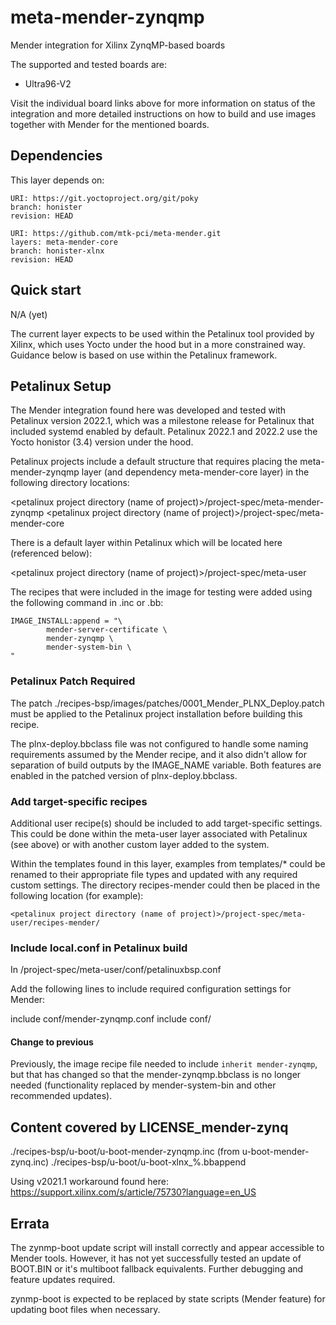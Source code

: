 # meta-mender-zynqmp

Mender integration for Xilinx ZynqMP-based boards

The supported and tested boards are:

 - Ultra96-V2


Visit the individual board links above for more information on status of the
integration and more detailed instructions on how to build and use images
together with Mender for the mentioned boards.

## Dependencies

This layer depends on:

```
URI: https://git.yoctoproject.org/git/poky
branch: honister
revision: HEAD
```

```
URI: https://github.com/mtk-pci/meta-mender.git
layers: meta-mender-core
branch: honister-xlnx
revision: HEAD
```

## Quick start

N/A (yet)

The current layer expects to be used within the Petalinux tool provided by Xilinx, which uses Yocto under the hood but in a more constrained way.  Guidance below is based on use within the Petalinux framework.

## Petalinux Setup

The Mender integration found here was developed and tested with Petalinux version 2022.1, which was a milestone release for Petalinux that included systemd enabled by default.  Petalinux 2022.1 and 2022.2 use the Yocto honistor (3.4) version under the hood.

Petalinux projects include a default structure that requires placing the meta-mender-zynqmp layer (and dependency meta-mender-core layer) in the following directory locations:

<petalinux project directory (name of project)>/project-spec/meta-mender-zynqmp
<petalinux project directory (name of project)>/project-spec/meta-mender-core

There is a default layer within Petalinux which will be located here (referenced below):

<petalinux project directory (name of project)>/project-spec/meta-user

The recipes that were included in the image for testing were added using the following command in <top-level-image-recipe>.inc or <top-level-image-recipe>.bb:

```
IMAGE_INSTALL:append = "\
        mender-server-certificate \
        mender-zynqmp \
        mender-system-bin \
"
```

### Petalinux Patch Required

The patch ./recipes-bsp/images/patches/0001_Mender_PLNX_Deploy.patch must be applied to the Petalinux project installation before building this recipe.

The plnx-deploy.bbclass file was not configured to handle some naming requirements assumed by the Mender recipe, and it also didn't allow for separation of build outputs by the IMAGE_NAME variable.  Both features are enabled in the patched version of plnx-deploy.bbclass.

### Add target-specific recipes

Additional user recipe(s) should be included to add target-specific settings.  This could be done within the meta-user layer associated with Petalinux (see above) or with another custom layer added to the system.

Within the templates found in this layer, examples from templates/* could be renamed to their appropriate file types and updated with any required custom settings.  The directory recipes-mender could then be placed in the following location (for example):

```<petalinux project directory (name of project)>/project-spec/meta-user/recipes-mender/```

### Include local.conf in Petalinux build
In <petalinux project directory>/project-spec/meta-user/conf/petalinuxbsp.conf

Add the following lines to include required configuration settings for Mender:

include conf/mender-zynqmp.conf
include conf/<user layer name for mender-zynqmp-target.conf example>

#### Change to previous

Previously, the image recipe file needed to include `inherit mender-zynqmp`, but that has changed so that the mender-zynqmp.bbclass is no longer needed (functionality replaced by mender-system-bin and other recommended updates).

## Content covered by LICENSE_mender-zynq
./recipes-bsp/u-boot/u-boot-mender-zynqmp.inc (from u-boot-mender-zynq.inc)
./recipes-bsp/u-boot/u-boot-xlnx_%.bbappend

Using v2021.1 workaround found here: https://support.xilinx.com/s/article/75730?language=en_US


## Errata

The zynmp-boot update script will install correctly and appear accessible to Mender tools.  However, it has not yet successfully tested an update of BOOT.BIN or it's multiboot fallback equivalents.  Further debugging and feature updates required.

zynmp-boot is expected to be replaced by state scripts (Mender feature) for updating boot files when necessary.

